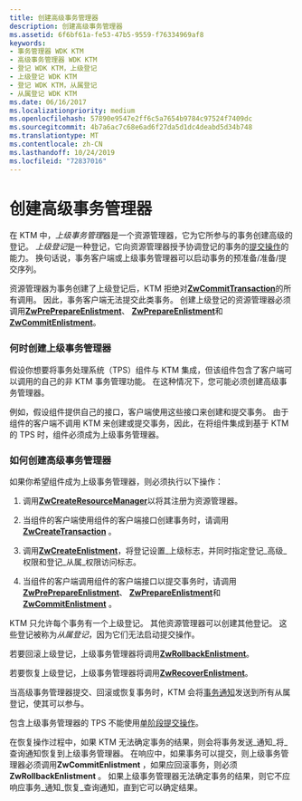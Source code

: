 ```yaml
---
title: 创建高级事务管理器
description: 创建高级事务管理器
ms.assetid: 6f6bf61a-fe53-47b5-9559-f76334969af8
keywords:
- 事务管理器 WDK KTM
- 高级事务管理器 WDK KTM
- 登记 WDK KTM，上级登记
- 上级登记 WDK KTM
- 登记 WDK KTM，从属登记
- 从属登记 WDK KTM
ms.date: 06/16/2017
ms.localizationpriority: medium
ms.openlocfilehash: 57890e9547e2ff6c5a7654b9784c97524f7409dc
ms.sourcegitcommit: 4b7a6ac7c68e6ad6f27da5d1dc4deabd5d34b748
ms.translationtype: MT
ms.contentlocale: zh-CN
ms.lasthandoff: 10/24/2019
ms.locfileid: "72837016"
---
```

# <a name="creating-a-superior-transaction-manager"></a>创建高级事务管理器


在 KTM 中，*上级事务管理*器是一个资源管理器，它为它所参与的事务创建高级的登记。 *上级登记*是一种登记，它向资源管理器授予协调登记的事务的[提交操作](handling-commit-operations.md)的能力。 换句话说，事务客户端或上级事务管理器可以启动事务的预准备/准备/提交序列。

资源管理器为事务创建了上级登记后，KTM 拒绝对[**ZwCommitTransaction**](https://docs.microsoft.com/windows-hardware/drivers/ddi/wdm/nf-wdm-ntcommittransaction)的所有调用。 因此，事务客户端无法提交此类事务。 创建上级登记的资源管理器必须调用[**ZwPrePrepareEnlistment**](https://docs.microsoft.com/windows-hardware/drivers/ddi/wdm/nf-wdm-ntpreprepareenlistment)、 [**ZwPrepareEnlistment**](https://docs.microsoft.com/windows-hardware/drivers/ddi/wdm/nf-wdm-ntprepareenlistment)和[**ZwCommitEnlistment**](https://docs.microsoft.com/windows-hardware/drivers/ddi/wdm/nf-wdm-ntcommitenlistment)。

### <a name="when-to-create-a-superior-transaction-manager"></a>何时创建上级事务管理器

假设你想要将事务处理系统（TPS）组件与 KTM 集成，但该组件包含了客户端可以调用的自己的非 KTM 事务管理功能。 在这种情况下，您可能必须创建高级事务管理器。

例如，假设组件提供自己的接口，客户端使用这些接口来创建和提交事务。 由于组件的客户端不调用 KTM 来创建或提交事务，因此，在将组件集成到基于 KTM 的 TPS 时，组件必须成为上级事务管理器。

### <a name="how-to-create-a-superior-transaction-manager"></a>如何创建高级事务管理器

如果你希望组件成为上级事务管理器，则必须执行以下操作：

1.  调用[**ZwCreateResourceManager**](https://docs.microsoft.com/windows-hardware/drivers/ddi/wdm/nf-wdm-ntcreateresourcemanager)以将其注册为资源管理器。

2.  当组件的客户端使用组件的客户端接口创建事务时，请调用[**ZwCreateTransaction**](https://docs.microsoft.com/windows-hardware/drivers/ddi/wdm/nf-wdm-ntcreatetransaction) 。

3.  调用[**ZwCreateEnlistment**](https://docs.microsoft.com/windows-hardware/drivers/ddi/wdm/nf-wdm-ntcreateenlistment)，将登记设置\_上级标志，并同时指定登记\_高级\_权限和登记\_从属\_权限访问标志。

4.  当组件的客户端调用组件的客户端接口以提交事务时，请调用[**ZwPrePrepareEnlistment**](https://docs.microsoft.com/windows-hardware/drivers/ddi/wdm/nf-wdm-ntpreprepareenlistment)、 [**ZwPrepareEnlistment**](https://docs.microsoft.com/windows-hardware/drivers/ddi/wdm/nf-wdm-ntprepareenlistment)和[**ZwCommitEnlistment**](https://docs.microsoft.com/windows-hardware/drivers/ddi/wdm/nf-wdm-ntcommitenlistment) 。

KTM 只允许每个事务有一个上级登记。 其他资源管理器可以创建其他登记。 这些登记被称为*从属登记*，因为它们无法启动提交操作。

若要回滚上级登记，上级事务管理器将调用[**ZwRollbackEnlistment**](https://docs.microsoft.com/windows-hardware/drivers/ddi/wdm/nf-wdm-ntrollbackenlistment)。

若要恢复上级登记，上级事务管理器将调用[**ZwRecoverEnlistment**](https://docs.microsoft.com/windows-hardware/drivers/ddi/wdm/nf-wdm-ntrecoverenlistment)。

当高级事务管理器提交、回滚或恢复事务时，KTM 会将[事务通知](transaction-notifications.md)发送到所有从属登记，使其可以参与。

包含上级事务管理器的 TPS 不能使用[单阶段提交操作](handling-commit-operations.md#single-phase-commit-operations)。

在恢复操作过程中，如果 KTM 无法确定事务的结果，则会将事务发送\_通知\_将\_查询通知恢复到上级事务管理器。 在响应中，如果事务可以提交，则上级事务管理器必须调用**ZwCommitEnlistment** ，如果应回滚事务，则必须**ZwRollbackEnlistment** 。 如果上级事务管理器无法确定事务的结果，则它不应响应事务\_通知\_恢复\_查询通知，直到它可以确定结果。

 

 





